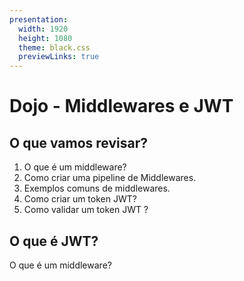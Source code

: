 ```yaml
---
presentation:
  width: 1920
  height: 1080
  theme: black.css
  previewLinks: true
---
```


<!-- slide -->
# Dojo  - Middlewares e JWT

<!-- slide vertical=true -->

## O que vamos revisar?

1. O que é um middleware?
2. Como criar uma pipeline de Middlewares.
3. Exemplos comuns de middlewares.
4. Como criar um token JWT?
4. Como validar um token JWT ?
	
<!-- slide -->

## O que é JWT?

O que é um middleware?

<!-- slide vertical=true -->

